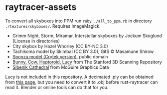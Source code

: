 # raytracer-assets

To convert all skyboxes into PPM run `ruby ./all_to_ppm.rb` in directory `./textures/skyboxes/`. Requires ImageMagick.

* Grimm Night, Storm, Miramar, Interstellar skyboxes by Jockum Skoglund (License in directories)
* City skybox by Hazel Whorley (CC BY-NC 3.0)
* Tachikoma model by Skimbal (CC BY 3.0), GitS &copy; Masamune Shirow
* [Sponza model (Crytek version)](http://www.crytek.com/cryengine/cryengine3/downloads), public domain
* [Bunny, Cow, Heptoroid, Lucy](http://graphics.stanford.edu/data/3Dscanrep/) from The Stanford 3D Scanning Repository
* [Sibenik Cathedral](http://graphics.cs.williams.edu/data/meshes.xml) from McGuire Graphics Data

Lucy is not included in this repository. A decimated .ply can be obtained from [this page](http://gfx.cs.princeton.edu/proj/sugcon/models/), but you need to convert it to .obj before rust-raytracer can read it. Blender or online tools can do that for you.
